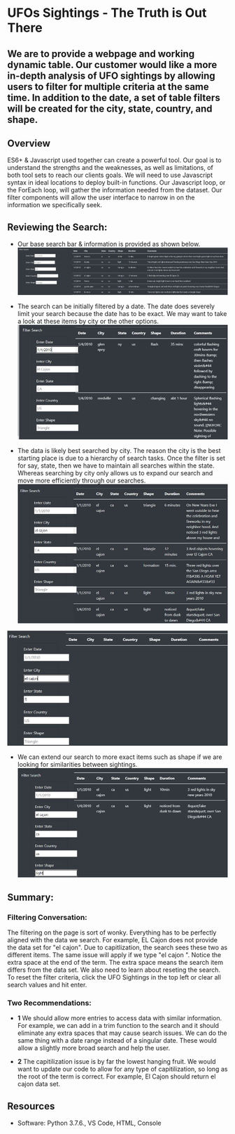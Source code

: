 # UFOs Sightings - The Truth is Out There

## We are to provide a webpage and working dynamic table. Our customer would like a more in-depth analysis of UFO sightings by allowing users to filter for multiple criteria at the same time. In addition to the date, a set of table filters will be created for the city, state, country, and shape.

## Overview 
ES6+ & Javascript used together can create a powerful tool. Our goal is to understand the strengths and the weaknesses, as well as limitations, of both tool sets to reach our clients goals. We will need to use Javascript syntax in ideal locations to deploy built-in functions. Our Javascript loop, or the ForEach loop, will gather the information needed from the dataset. Our filter components will allow the user interface to narrow in on the information we specifically seek. 

## Reviewing the Search:

- Our base search bar & information is provided as shown below. 
![SearchInfo](https://github.com/ScottyMacCVC/UFOs/blob/main/static/images/Search%20%26%20Info.JPG)

- The search can be initially filtered by a date. The date does severely limit your search because the date has to be exact. We may want to take a look at these items by city or the other options. 
![DateSearch](https://github.com/ScottyMacCVC/UFOs/blob/main/static/images/Date%20Search.JPG)

- The data is likely best searched by city. The reason the city is the best starting place is due to a hierarchy of search tasks. Once the filter is set for say, state, then we have to maintain all searches within the state. Whereas searching by city only allows us to expand our search and move more efficiently through our searches. 
![SearchbyCity](https://github.com/ScottyMacCVC/UFOs/blob/main/static/images/Search%20by%20City.JPG)

![HierarchyIssue](https://github.com/ScottyMacCVC/UFOs/blob/main/static/images/Hierarchy%20Issue.JPG)

- We can extend our search to more exact items such as shape if we are looking for similarities between sightings.  
![ShapeSearch](https://github.com/ScottyMacCVC/UFOs/blob/main/static/images/Search%20by%20Shape.JPG)


## Summary: 

### Filtering Conversation: 
The filtering on the page is sort of wonky. Everything has to be perfectly aligned with the data we search. For example, EL Cajon does not provide the data set for "el cajon". Due to capitlization, the search sees these two as different items. The same issue will apply if we type "el cajon ". Notice the extra space at the end of the term. The extra space means the search item differs from the data set. We also need to learn about reseting the search.  To reset the filter criteria, click the UFO Sightings in the top left or clear all search values and hit enter. 

### Two Recommendations: 
- **1** We should allow more entries to access data with similar information. For example, we can add in a trim function to the search and it should eliminate any extra spaces that may cause search issues. We can do the same thing with a date range instead of a singular date. These would allow a slightly more broad search and help the user. 

- **2** The capitilization issue is by far the lowest hanging fruit. We would want to update our code to allow for any type of capitilization, so long as the root of the term is correct. For example, El Cajon should return el cajon data set. 


## Resources
- Software: Python 3.7.6., VS Code, HTML, Console 
